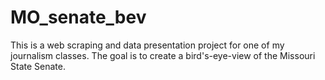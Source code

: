 MO_senate_bev
=============

This is a web scraping and data presentation project for one of my journalism classes. The goal is to create a bird's-eye-view of the Missouri State Senate.
